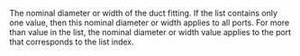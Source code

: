 ﻿The nominal diameter or width of the duct fitting. If the list contains only one value, then this nominal diameter or width applies to all ports. For more than value in the list, the nominal diameter or width value applies to the port that corresponds to the list index.
